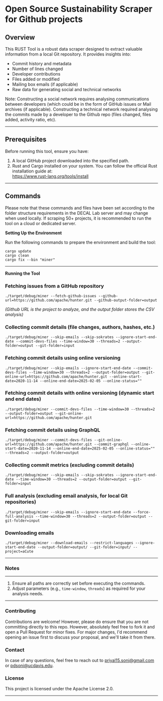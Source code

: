 Open Source Sustainability Scraper for Github projects
========================

Overview
--------
This RUST Tool is a robust data scraper designed to extract valuable information from a local Git repository. It provides insights into:
- Commit history and metadata
- Number of lines changed
- Developer contributions
- Files added or modified
- Mailing box emails (if applicable)
- Raw data for generating social and technical networks

Note: Constructing a social network requires analysing communications between developers (which could be in the form of GitHub issues or Mail archives (if applicable).
Constructing a technical network required analysing the commits made by a developer to the Github repo (files changed, files added, activity ratio, etc).

------------------------

Prerequisites
-------------
Before running this tool, ensure you have:
1. A local GitHub project downloaded into the specified path.
2. Rust and Cargo installed on your system. You can follow the official Rust installation guide at:  
   https://www.rust-lang.org/tools/install

------------------------

Commands
--------

Please note that these commands and files have been set according to the folder structure requirements in the DECAL Lab server and may change when used locally. If scraping 50+ projects, it is recommended to run the tool on a cloud or dedicated server.

**Setting Up the Environment**

Run the following commands to prepare the environment and build the tool:

    cargo update
    cargo clean
    cargo fix --bin "miner"

------------------------

**Running the Tool**

### Fetching issues from a GitHub repository

    ./target/debug/miner --fetch-github-issues --github-url=https://github.com/apache/hunter.git --github-output-folder=output

_(Github URL is the project to analyze, and the output folder stores the CSV analysis)_

### Collecting commit details (file changes, authors, hashes, etc.)

    ./target/debug/miner --skip-emails --skip-sokrates --ignore-start-end-date --commit-devs-files --time-window=30 --threads=2 --output-folder=output --git-folder=input

### Fetching commit details using online versioning

    ./target/debug/miner --skip-emails --ignore-start-end-date --commit-devs-files --time-window=30 --threads=2 --output-folder=output --git-online-url=https://github.com/apache/hunter.git --online-start-date=2020-11-14 --online-end-date=2025-02-05 --online-status=""

### Fetching commit details with online versioning (dynamic start and end dates)

    ./target/debug/miner --commit-devs-files --time-window=30 --threads=2 --output-folder=output --git-online-url=https://github.com/apache/hunter.git

### Fetching commit details using GraphQL

    ./target/debug/miner --commit-devs-files --git-online-url=https://github.com/apache/hunter.git --commit-graphql --online-start-date=2020-11-14 --online-end-date=2025-02-05 --online-status="" --threads=2 --output-folder=output

### Collecting commit metrics (excluding commit details)

    ./target/debug/miner --skip-emails --skip-sokrates --ignore-start-end-date --time-window=30 --threads=2 --output-folder=output --git-folder=input

### Full analysis (excluding email analysis, for local Git repositories)

    ./target/debug/miner --skip-emails --ignore-start-end-date --force-full-analysis --time-window=30 --threads=2 --output-folder=output --git-folder=input

### Downloading emails

    ./target/debug/miner --download-emails --restrict-languages --ignore-start-end-date --output-folder=output/ --git-folder=input/ --project=aCute

------------------------

### Notes
-----
1. Ensure all paths are correctly set before executing the commands.
2. Adjust parameters (e.g., `time-window`, `threads`) as required for your analysis needs.
------------------------

### Contributing
Contributions are welcome! However, please do ensure that you are not committing directly to this repo. However, absolutely feel free to fork it and open a Pull Request for minor fixes. For major changes, I'd recommend opening an issue first to discuss your proposal, and we'll take it from there.

### Contact
In case of any questions, feel free to reach out to priyal15.soni@gmail.com or pdsoni@ucdavis.edu.

### License
This project is licensed under the Apache License 2.0.

------------------------

